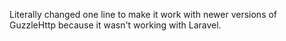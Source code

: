 Literally changed one line to make it work with newer versions of GuzzleHttp because it wasn't working with Laravel.